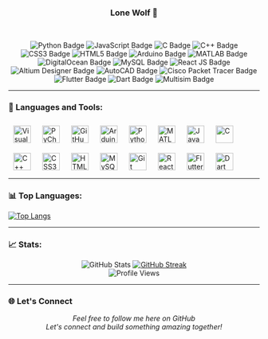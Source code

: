 <!--
**Emmie05/Emmie05** is a ✨ _special_ ✨ repository because its `README.md` (this file) appears on your GitHub profile.
-->

### 

<h3 align="center">Lone Wolf 🍁</h3>
<br />

<p align="center">
  <img src="https://img.shields.io/badge/-Python-3776AB?style=flat-square&logo=python&logoColor=white" alt="Python Badge" />
  <img src="https://img.shields.io/badge/-JavaScript-F7DF1E?style=flat-square&logo=javascript&logoColor=black" alt="JavaScript Badge" />
  <img src="https://img.shields.io/badge/-C-A8B9CC?style=flat-square&logo=c&logoColor=white" alt="C Badge" />
  <img src="https://img.shields.io/badge/-C%2B%2B-F34B7E?style=flat-square&logo=c%2B%2B&logoColor=white" alt="C++ Badge" />
  <img src="https://img.shields.io/badge/-CSS3-1572B6?style=flat-square&logo=css3&logoColor=white" alt="CSS3 Badge" />
  <img src="https://img.shields.io/badge/-HTML5-E34F26?style=flat-square&logo=html5&logoColor=white" alt="HTML5 Badge" />
  <img src="https://img.shields.io/badge/-Arduino-00979D?style=flat-square&logo=arduino&logoColor=white" alt="Arduino Badge" />
  <img src="https://img.shields.io/badge/-MATLAB-FF7F2A?style=flat-square&logo=matlab&logoColor=white" alt="MATLAB Badge" />
  <img src="https://img.shields.io/badge/-DigitalOcean-0080FF?style=flat-square&logo=digitalocean&logoColor=white" alt="DigitalOcean Badge" />
  <img src="https://img.shields.io/badge/-MySQL-4479A1?style=flat-square&logo=mysql&logoColor=white" alt="MySQL Badge" />
  <img src="https://img.shields.io/badge/-React-61DAFB?style=flat-square&logo=react&logoColor=black" alt="React JS Badge" />
  <img src="https://img.shields.io/badge/-Altium%20Designer-2C2C2C?style=flat-square&logo=altiumdesigner&logoColor=white" alt="Altium Designer Badge" />
  <img src="https://img.shields.io/badge/-AutoCAD-003B6F?style=flat-square&logo=autocad&logoColor=white" alt="AutoCAD Badge" />
  <img src="https://img.shields.io/badge/-Cisco%20Packet%20Tracer-1BA0D7?style=flat-square&logo=cisco&logoColor=white" alt="Cisco Packet Tracer Badge" />
  <img src="https://img.shields.io/badge/-Flutter-02569B?style=flat-square&logo=flutter&logoColor=white" alt="Flutter Badge" />
  <img src="https://img.shields.io/badge/-Dart-0175C2?style=flat-square&logo=dart&logoColor=white" alt="Dart Badge" />
  <img src="https://img.shields.io/badge/-Multisim-FF7F2A?style=flat-square&logo=multisim&logoColor=white" alt="Multisim Badge" />
</p>

---

### 🔧 Languages and Tools:

<img align="left" alt="Visual Studio Code" width="35px" style="padding:10px;" src="https://cdn.jsdelivr.net/gh/devicons/devicon/icons/vscode/vscode-original.svg" />
<img align="left" alt="PyCharm" width="35px" style="padding:10px;" src="https://cdn.jsdelivr.net/gh/devicons/devicon/icons/pycharm/pycharm-original.svg" />
<img align="left" alt="GitHub" width="35px" style="padding:10px;" src="https://cdn.jsdelivr.net/gh/devicons/devicon/icons/github/github-original.svg" />
<img align="left" alt="Arduino" width="35px" style="padding:10px;" src="https://cdn.jsdelivr.net/gh/devicons/devicon/icons/arduino/arduino-original.svg" />
<img align="left" alt="Python" width="35px" style="padding:10px;" src="https://cdn.jsdelivr.net/gh/devicons/devicon/icons/python/python-plain.svg" />
<img align="left" alt="MATLAB" width="35px" style="padding:10px;" src="https://cdn.jsdelivr.net/gh/devicons/devicon/icons/matlab/matlab-original.svg" />
<img align="left" alt="JavaScript" width="35px" style="padding:10px;" src="https://cdn.jsdelivr.net/gh/devicons/devicon/icons/javascript/javascript-plain.svg" />
<img align="left" alt="C" width="35px" style="padding:10px;" src="https://cdn.jsdelivr.net/gh/devicons/devicon/icons/c/c-plain.svg" />
<img align="left" alt="C++" width="35px" style="padding:10px;" src="https://cdn.jsdelivr.net/gh/devicons/devicon/icons/cplusplus/cplusplus-plain.svg" />
<img align="left" alt="CSS3" width="35px" style="padding:10px;" src="https://cdn.jsdelivr.net/gh/devicons/devicon/icons/css3/css3-plain.svg" />
<img align="left" alt="HTML5" width="35px" style="padding:10px;" src="https://cdn.jsdelivr.net/gh/devicons/devicon/icons/html5/html5-plain.svg" />
<img align="left" alt="MySQL" width="35px" style="padding:10px;" src="https://cdn.jsdelivr.net/gh/devicons/devicon/icons/mysql/mysql-original.svg" />
<img align="left" alt="Git" width="35px" style="padding:10px;" src="https://cdn.jsdelivr.net/gh/devicons/devicon/icons/git/git-original.svg" />
<img align="left" alt="React" width="35px" style="padding:10px;" src="https://cdn.jsdelivr.net/gh/devicons/devicon/icons/react/react-original.svg" />
<img align="left" alt="Flutter" width="35px" style="padding:10px;" src="https://cdn.jsdelivr.net/gh/devicons/devicon/icons/flutter/flutter-original.svg" />
<img align="left" alt="Dart" width="35px" style="padding:10px;" src="https://cdn.jsdelivr.net/gh/devicons/devicon/icons/dart/dart-original.svg" />
<br />
<br />
<br />
<br />
<br />
<br />

---

### 📊 Top Languages:
 
 [![Top Langs](https://github-readme-stats.vercel.app/api/top-langs/?username=Emmie05&layout=pie&c%2B%2B&langs_count=10)](https://github.com/anuraghazra/github-readme-stats)

---

### 📈 Stats:

<div align="center">
  <img src="https://github-readme-stats.vercel.app/api?username=Emmie05&show_icons=true&count_private=true&include_all_commits=true&hide_rank=true"
alt="GitHub Stats" />
  <a href="https://git.io/streak-stats"><img src="https://github-readme-streak-stats.herokuapp.com?user=Emmie05&theme=whatsapp-light&border_radius=6&short_numbers=true" alt="GitHub Streak" /></a>
  <br />
  <img src="https://komarev.com/ghpvc/?username=Emmie05&color=blueviolet&style=flat" alt="Profile Views" />
</div>

---

### 🌐 Let's Connect

<p align="center">
  <em>Feel free to follow me here on GitHub</em>
  <br />
  <em>Let's connect and build something amazing together!</em>
</p>
